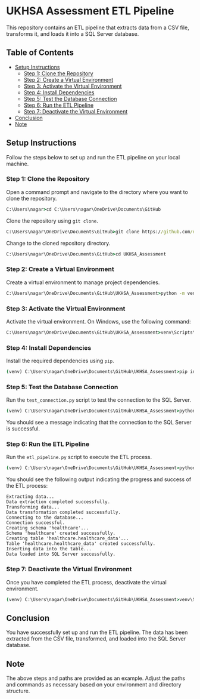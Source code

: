 # UKHSA Assessment ETL Pipeline

This repository contains an ETL pipeline that extracts data from a CSV file, transforms it, and loads it into a SQL Server database.

## Table of Contents

- [Setup Instructions](#setup-instructions)
  - [Step 1: Clone the Repository](#step-1-clone-the-repository)
  - [Step 2: Create a Virtual Environment](#step-2-create-a-virtual-environment)
  - [Step 3: Activate the Virtual Environment](#step-3-activate-the-virtual-environment)
  - [Step 4: Install Dependencies](#step-4-install-dependencies)
  - [Step 5: Test the Database Connection](#step-5-test-the-database-connection)
  - [Step 6: Run the ETL Pipeline](#step-6-run-the-etl-pipeline)
  - [Step 7: Deactivate the Virtual Environment](#step-7-deactivate-the-virtual-environment)
- [Conclusion](#conclusion)
- [Note](#note)

## Setup Instructions

Follow the steps below to set up and run the ETL pipeline on your local machine.

### Step 1: Clone the Repository

Open a command prompt and navigate to the directory where you want to clone the repository.

```cmd
C:\Users\nagar>cd C:\Users\nagar\OneDrive\Documents\GitHub
```

Clone the repository using `git clone`.

```cmd
C:\Users\nagar\OneDrive\Documents\GitHub>git clone https://github.com/nagarajan32/UKHSA_Assessment.git
```

Change to the cloned repository directory.

```cmd
C:\Users\nagar\OneDrive\Documents\GitHub>cd UKHSA_Assessment
```

### Step 2: Create a Virtual Environment

Create a virtual environment to manage project dependencies.

```cmd
C:\Users\nagar\OneDrive\Documents\GitHub\UKHSA_Assessment>python -m venv venv
```

### Step 3: Activate the Virtual Environment

Activate the virtual environment. On Windows, use the following command:

```cmd
C:\Users\nagar\OneDrive\Documents\GitHub\UKHSA_Assessment>venv\Scripts\activate
```

### Step 4: Install Dependencies

Install the required dependencies using `pip`.

```cmd
(venv) C:\Users\nagar\OneDrive\Documents\GitHub\UKHSA_Assessment>pip install -r requirements.txt
```

### Step 5: Test the Database Connection

Run the `test_connection.py` script to test the connection to the SQL Server.

```cmd
(venv) C:\Users\nagar\OneDrive\Documents\GitHub\UKHSA_Assessment>python test_connection.py
```

You should see a message indicating that the connection to the SQL Server is successful.

### Step 6: Run the ETL Pipeline

Run the `etl_pipeline.py` script to execute the ETL process.

```cmd
(venv) C:\Users\nagar\OneDrive\Documents\GitHub\UKHSA_Assessment>python etl_pipeline.py
```

You should see the following output indicating the progress and success of the ETL process:

```
Extracting data...
Data extraction completed successfully.
Transforming data...
Data transformation completed successfully.
Connecting to the database...
Connection successful.
Creating schema 'healthcare'...
Schema 'healthcare' created successfully.
Creating table 'healthcare.healthcare_data'...
Table 'healthcare.healthcare_data' created successfully.
Inserting data into the table...
Data loaded into SQL Server successfully.
```

### Step 7: Deactivate the Virtual Environment

Once you have completed the ETL process, deactivate the virtual environment.

```cmd
(venv) C:\Users\nagar\OneDrive\Documents\GitHub\UKHSA_Assessment>venv\Scripts\deactivate
```

## Conclusion

You have successfully set up and run the ETL pipeline. The data has been extracted from the CSV file, transformed, and loaded into the SQL Server database.

## Note

The above steps and paths are provided as an example. Adjust the paths and commands as necessary based on your environment and directory structure.


